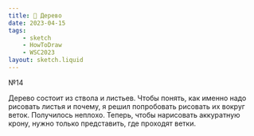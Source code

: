 ```yaml
---
title: 🌳 Дерево
date: 2023-04-15
tags:
    - sketch
    - HowToDraw
    - WSC2023
layout: sketch.liquid
---
```


№14

Дерево состоит из ствола и листьев. Чтобы понять, как именно надо рисовать листья и почему, я решил попробовать рисовать их вокруг веток. Получилось неплохо. Теперь, чтобы нарисовать аккуратную крону, нужно только представить, где проходят ветки.
